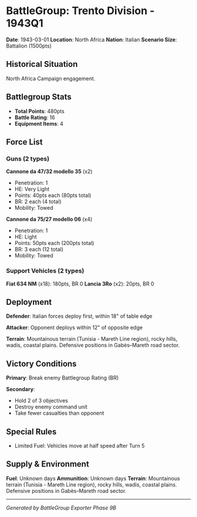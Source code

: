 # BattleGroup: Trento Division - 1943Q1

**Date**: 1943-03-01
**Location**: North Africa
**Nation**: Italian
**Scenario Size**: Battalion (1500pts)

## Historical Situation

North Africa Campaign engagement.

## Battlegroup Stats

- **Total Points**: 480pts
- **Battle Rating**: 16
- **Equipment Items**: 4

## Force List

### Guns (2 types)

**Cannone da 47/32 modello 35** (x2)
- Penetration: 1
- HE: Very Light
- Points: 40pts each (80pts total)
- BR: 2 each (4 total)
- Mobility: Towed

**Cannone da 75/27 modello 06** (x4)
- Penetration: 1
- HE: Light
- Points: 50pts each (200pts total)
- BR: 3 each (12 total)
- Mobility: Towed

### Support Vehicles (2 types)

**Fiat 634 NM** (x18): 180pts, BR 0
**Lancia 3Ro** (x2): 20pts, BR 0

## Deployment

**Defender**: Italian forces deploy first, within 18" of table edge

**Attacker**: Opponent deploys within 12" of opposite edge

**Terrain**: Mountainous terrain (Tunisia - Mareth Line region), rocky hills, wadis, coastal plains. Defensive positions in Gabès–Mareth road sector.

## Victory Conditions

**Primary**: Break enemy Battlegroup Rating (BR)

**Secondary**:
- Hold 2 of 3 objectives
- Destroy enemy command unit
- Take fewer casualties than opponent

## Special Rules

- Limited Fuel: Vehicles move at half speed after Turn 5

## Supply & Environment

**Fuel**: Unknown days
**Ammunition**: Unknown days
**Terrain**: Mountainous terrain (Tunisia - Mareth Line region), rocky hills, wadis, coastal plains. Defensive positions in Gabès–Mareth road sector.

---

*Generated by BattleGroup Exporter Phase 9B*
